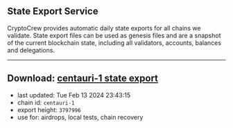 ## State Export Service
CryptoCrew provides automatic daily state exports for all chains we validate. State export files can be used as genesis files and are a snapshot of the current blockchain state, including all validators, accounts, balances and delegations.

---
**Download: [centauri-1 state export](https://dl-eu2.ccvalidators.com/SERVICE/composable/centauri-1_export_3797996.json)**
---

- last updated: Tue Feb 13 2024 23:43:15
- chain id: `centauri-1`
- export height: `3797996`
- use for: airdrops, local tests, chain recovery
